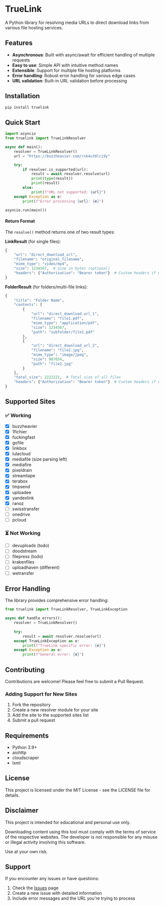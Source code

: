 # TrueLink

A Python library for resolving media URLs to direct download links from various file hosting services.

## Features

- **Asynchronous**: Built with async/await for efficient handling of multiple requests
- **Easy to use**: Simple API with intuitive method names
- **Extensible**: Support for multiple file hosting platforms
- **Error handling**: Robust error handling for various edge cases
- **URL validation**: Built-in URL validation before processing

## Installation

```bash
pip install truelink
```

## Quick Start

```python
import asyncio
from truelink import TrueLinkResolver

async def main():
    resolver = TrueLinkResolver()
    url = "https://buzzheavier.com/rnk4ut0lci9y"

    try:    
        if resolver.is_supported(url):    
            result = await resolver.resolve(url)    
            print(type(result))    
            print(result)    
        else:    
            print(f"URL not supported: {url}")    
    except Exception as e:    
        print(f"Error processing {url}: {e}")

asyncio.run(main())
```

#### Return Format

The `resolve()` method returns one of two result types:

**LinkResult** (for single files):
```python
{
    "url": "direct_download_url",
    "filename": "original_filename",
    "mime_type": "video/mp4",
    "size": 1234567,  # Size in bytes (optional)
    "headers": {"Authorization": "Bearer token"}  # Custom headers if needed (optional)
}
```

**FolderResult** (for folders/multi-file links):
```python
{
    "title": "Folder Name",
    "contents": [
        {
            "url": "direct_download_url_1",
            "filename": "file1.pdf",
            "mime_type": "application/pdf",
            "size": 1234567,
            "path": "subfolder/file1.pdf"
        },
        {
            "url": "direct_download_url_2",
            "filename": "file2.jpg",
            "mime_type": "image/jpeg",
            "size": 987654,
            "path": "file2.jpg"
        }
    ],
    "total_size": 2222221,  # Total size of all files
    "headers": {"Authorization": "Bearer token"}  # Custom headers if needed (optional)
}
```

## Supported Sites

### ✅ Working
- [x] buzzheavier
- [x] 1fichier
- [x] fuckingfast
- [x] gofile
- [x] linkbox
- [x] lulacloud
- [x] mediafile (size parsing left)
- [x] mediafire
- [x] pixeldrain
- [x] streamtape
- [x] terabox
- [x] tmpsend
- [x] uploadee
- [x] yandexlink
- [x] ranoz
- [ ] swisstransfer
- [ ] onedrive
- [ ] pcloud

### ⏳ Not Working
- [ ] devuploads (todo)
- [ ] doodstream
- [ ] filepress (todo)
- [ ] krakenfiles
- [ ] uploadhaven (different)
- [ ] wetransfer

## Error Handling

The library provides comprehensive error handling:

```python
from truelink import TrueLinkResolver, TrueLinkException

async def handle_errors():
    resolver = TrueLinkResolver()
    
    try:
        result = await resolver.resolve(url)
    except TrueLinkException as e:
        print(f"TrueLink specific error: {e}")
    except Exception as e:
        print(f"General error: {e}")
```

## Contributing

Contributions are welcome! Please feel free to submit a Pull Request.

### Adding Support for New Sites

1. Fork the repository
2. Create a new resolver module for your site
3. Add the site to the supported sites list
4. Submit a pull request

## Requirements

- Python 3.9+
- aiohttp
- cloudscraper
- lxml

## License

This project is licensed under the MIT License - see the LICENSE file for details.

## Disclaimer

This project is intended for educational and personal use only.

Downloading content using this tool must comply with the terms of service of the respective websites. The developer is not responsible for any misuse or illegal activity involving this software.

Use at your own risk.

## Support

If you encounter any issues or have questions:

1. Check the [Issues](https://github.com/5hojib/truelink/issues) page
2. Create a new issue with detailed information
3. Include error messages and the URL you're trying to process
